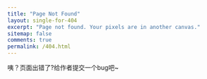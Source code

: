 ```yaml
---
title: "Page Not Found"
layout: single-for-404
excerpt: "Page not found. Your pixels are in another canvas."
sitemap: false
comments: true
permalink: /404.html
---
```


咦？页面出错了?给作者提交一个bug吧~

<script type="text/javascript">
  var GOOG_FIXURL_LANG = 'en';
  var GOOG_FIXURL_SITE = '{{ site.url }}'
</script>
<script type="text/javascript"
  src="//linkhelp.clients.google.com/tbproxy/lh/wm/fixurl.js">
</script>